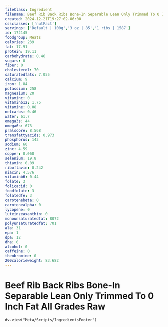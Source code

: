 ```yaml
---
fileClass: Ingredient
filename: Beef Rib Back Ribs Bone-In Separable Lean Only Trimmed To 0 Inch Fat All Grades Raw
created: 2024-12-21T19:27:02-06:00
cssclasses: ['nutFact']
servings: ['Default | 100g','3 oz | 85','1 ribs | 1587']
id: 172145
foodgroup: Meats
calories: 239
fat: 17.91
protein: 19.11
carbohydrate: 0.46
sugars: 0
fiber: 0
cholesterol: 70
saturatedfats: 7.055
calcium: 9
iron: 1.84
potassium: 258
magnesium: 20
vitaminc: 0
vitaminb12: 1.75
vitamine: 0.08
netcarbs: 0.46
water: 61.7
omega3s: 44
omega6s: 673
pralscore: 8.568
transfattyacids: 0.973
phosphorus: 143
sodium: 60
zinc: 4.59
copper: 0.068
selenium: 19.8
thiamin: 0.09
riboflavin: 0.242
niacin: 4.576
vitaminb6: 0.44
folate: 3
folicacid: 0
foodfolate: 3
folatedfe: 3
carotenebeta: 0
carotenealpha: 0
lycopene: 0
luteinzeaxanthin: 0
monounsaturatedfat: 8072
polyunsaturatedfat: 701
ala: 31
epa: 1
dpa: 12
dha: 0
alcohol: 0
caffeine: 0
theobromine: 0
200calorieweight: 83.682
---
```


# Beef Rib Back Ribs Bone-In Separable Lean Only Trimmed To 0 Inch Fat All Grades Raw

```dataviewjs
dv.view("Meta/Scripts/IngredientsFooter")
```